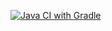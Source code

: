 [![Java CI with Gradle](https://github.com/NadezhdaAntanachuk/bdd1/actions/workflows/gradle.yml/badge.svg)](https://github.com/NadezhdaAntanachuk/bdd1/actions/workflows/gradle.yml)
